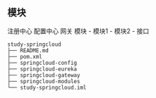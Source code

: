
## 模块

注册中心
配置中心
网关
模块
    - 模块1
    - 模块2
    - 接口

```
study-springcloud
├── README.md
├── pom.xml
├── springcloud-config
├── springcloud-eureka
├── springcloud-gateway
├── springcloud-modules
└── study-springcloud.iml
```